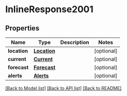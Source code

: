 # InlineResponse2001

## Properties
Name | Type | Description | Notes
------------ | ------------- | ------------- | -------------
**location** | [**Location**](Location.md) |  | [optional] 
**current** | [**Current**](Current.md) |  | [optional] 
**forecast** | [**Forecast**](Forecast.md) |  | [optional] 
**alerts** | [**Alerts**](Alerts.md) |  | [optional] 

[[Back to Model list]](../README.md#documentation-for-models) [[Back to API list]](../README.md#documentation-for-api-endpoints) [[Back to README]](../README.md)


